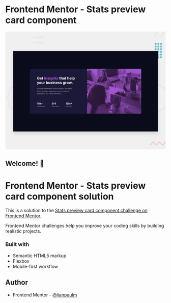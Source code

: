 # Frontend Mentor - Stats preview card component

![Design preview for the Stats preview card component coding challenge](./design/desktop-preview.jpg)

## Welcome! 👋

# Frontend Mentor - Stats preview card component solution

This is a solution to the [Stats preview card component challenge on Frontend Mentor](https://www.frontendmentor.io/challenges/stats-preview-card-component-8JqbgoU62).

Frontend Mentor challenges help you improve your coding skills by building realistic projects.

<!-- ### Links

- Solution URL: [Add solution URL here](https://your-solution-url.com)
- Live Site URL: [Add live site URL here](https://your-live-site-url.com) -->

### Built with

- Semantic HTML5 markup
- Flexbox
- Mobile-first workflow

## Author

<!-- - Website - [Add your name here](https://www.your-site.com) -->

- Frontend Mentor - [@lianpaulm](https://www.frontendmentor.io/profile/lianpaulm)

